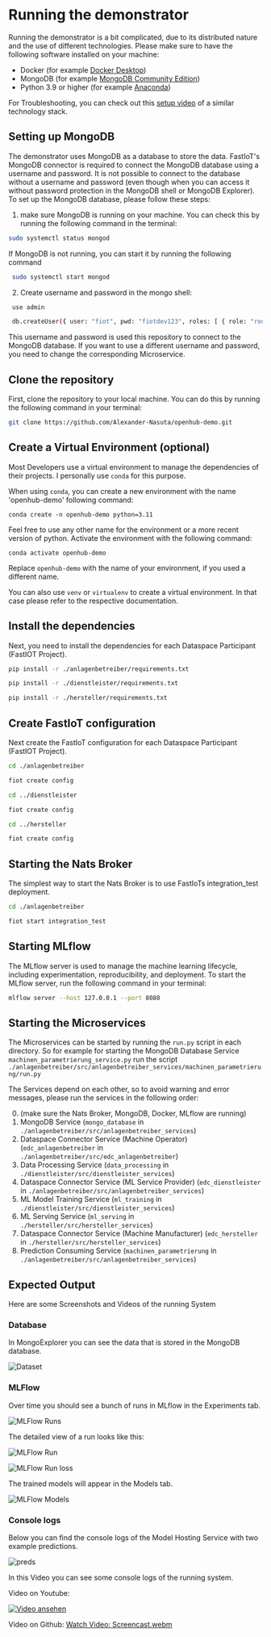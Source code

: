 # Running the demonstrator


Running the demonstrator is a bit complicated, due to its distributed nature and the use of different technologies.
Please make sure to have the following software installed on your machine:
- Docker (for example [Docker Desktop](https://www.docker.com/products/docker-desktop))
- MongoDB (for example [MongoDB Community Edition](https://www.mongodb.com/try/download/community))
- Python 3.9 or higher (for example [Anaconda](https://www.anaconda.com/products/distribution))

For Troubleshooting, you can check out this [setup video](https://youtu.be/WxKDhfsslRw)
of a similar technology stack.

## Setting up MongoDB
The demonstrator uses MongoDB as a database to store the data. 
FastIoT's MongoDB connector is required to connect the MongoDB database using a username and password.
It is not possible to connect to the database without a username and password (even though when you can access it without password protection in the MongoDB shell or MongoDB Explorer).
To set up the MongoDB database, please follow these steps:

1. make sure MongoDB is running on your machine. You can check this by running the following command in the terminal:
```bash
sudo systemctl status mongod
```
If MongoDB is not running, you can start it by running the following command

```bash
 sudo systemctl start mongod
 ```

2. Create username and password in the mongo shell:

```bash
 use admin
```
```bash
 db.createUser({ user: "fiot", pwd: "fiotdev123", roles: [ { role: "root", db: "admin" } ] })
```

This username and password is used this repository to connect to the MongoDB database. If you want to use a different username and password, you need to change the corresponding Microservice.

## Clone the repository
First, clone the repository to your local machine. You can do this by running the following command in your terminal:
```bash
git clone https://github.com/Alexander-Nasuta/openhub-demo.git
```

## Create a Virtual Environment (optional)

Most Developers use a virtual environment to manage the dependencies of their projects.
I personally use `conda` for this purpose.

When using `conda`, you can create a new environment with the name 'openhub-demo' following command:

```shell
conda create -n openhub-demo python=3.11
```

Feel free to use any other name for the environment or a more recent version of python.
Activate the environment with the following command:

```shell
conda activate openhub-demo
```

Replace `openhub-demo` with the name of your environment, if you used a different name.

You can also use `venv` or `virtualenv` to create a virtual environment. In that case please refer to the respective documentation.


## Install the dependencies
Next, you need to install the dependencies for each Dataspace Participant (FastIOT Project).

```bash
pip install -r ./anlagenbetreiber/requirements.txt
```
```bash
pip install -r ./dienstleister/requirements.txt
```
```bash
pip install -r ./hersteller/requirements.txt
```

## Create FastIoT configuration
Next create the FastIoT configuration for each Dataspace Participant (FastIOT Project).
```bash
cd ./anlagenbetreiber
```
```bash
fiot create config
```
```bash
cd ../dienstleister
```
```bash
fiot create config
```
```bash
cd ../hersteller
```
```bash
fiot create config
```


## Starting the Nats Broker

The simplest way to start the Nats Broker is to use FastIoTs integration_test deployment.
```bash
cd ./anlagenbetreiber
```
```bash
fiot start integration_test
```

## Starting MLflow
The MLflow server is used to manage the machine learning lifecycle, including experimentation, reproducibility, and deployment.
To start the MLflow server, run the following command in your terminal:

```bash
mlflow server --host 127.0.0.1 --port 8080
```

## Starting the Microservices
The Microservices can be started by running the `run.py` script in each directory.
So for example for starting the MongoDB Database Service `machinen_parametrierung_service.py` run the script `./anlagenbetreiber/src/anlagenbetreiber_services/machinen_parametrierung/run.py`

The Services depend on each other, so to avoid warning and error messages, please run the services in the following order:

0. (make sure the Nats Broker, MongoDB, Docker, MLflow are running)
1. MongoDB Service (`mongo_database` in `./anlagenbetreiber/src/anlagenbetreiber_services`)
2. Dataspace Connector Service (Machine Operator) (`edc_anlagenbetreiber` in `./anlagenbetreiber/src/edc_anlagenbetreiber`)
3. Data Processing Service (`data_processing` in `./dienstleister/src/dienstleister_services`)
4. Dataspace Connector Service (ML Service Provider) (`edc_dienstleister` in `./anlagenbetreiber/src/anlagenbetreiber_services`)
5. ML Model Training Service (`ml_training` in `./dienstleister/src/dienstleister_services`)
6. ML Serving Service (`ml_serving` in `./hersteller/src/hersteller_services`)
7. Dataspace Connector Service (Machine Manufacturer) (`edc_hersteller` in `./hersteller/src/hersteller_services`)
8. Prediction Consuming Service (`machinen_parametrierung` in `./anlagenbetreiber/src/anlagenbetreiber_services`)

## Expected Output
Here are some Screenshots and Videos of the running System

### Database
In MongoExplorer you can see the data that is stored in the MongoDB database.

![Dataset](../../resources/MongoExplorerLabeledData.PNG)

### MLFlow
Over time you should see a bunch of runs in MLflow in the Experiments tab.

![MLFlow Runs](../../resources/mlflow-run-overview.PNG)

The detailed view of a run looks like this:

![MLFlow Run](../../resources/mlflow-experiment-run.PNG)

![MLFlow Run loss](../../resources/mlflow-loss.PNG)

The trained models will appear in the Models tab.

![MLFlow Models](../../resources/mlflow-model-registry.PNG)

### Console logs

Below you can find the console logs of the Model Hosting Service with two example predictions.

![preds](../../resources/predictios.PNG)

In this Video you can see some console logs of the running system.

Video on Youtube:

[![Video ansehen](https://img.youtube.com/vi/CP15-dN5qjQ/0.jpg)](https://www.youtube.com/watch?v=CP15-dN5qjQ)


Video on Github:
[Watch Video: Screencast.webm](../../resources/Screencast.webm)
